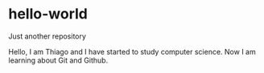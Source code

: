 # hello-world
Just another repository

Hello, I am Thiago and I have started to study computer science.
Now I am learning about Git and Github.
